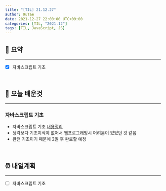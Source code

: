 ```yaml
---
title: "[TIL] 21.12.27"
author: 9uTae
date: 2021-12-27 22:00:00 UTC+09:00
categories: [TIL, "2021.12"]
tags: [TIL, JavaScript, JS]
---
```


## 🏁 요약

---

- [x] 자바스크립트 기초

<br>

## 📑 오늘 배운것

---

### 자바스크립트 기초

- 자바스크립트 기초 [내용정리](./2021-12-27-71-basic-js.md)
- 생각보다 기초지식이 없어서 웹프로그래밍시 어려움이 있었던 것 같음
- 완전 기초이기 때문에 2일 후 완료할 예정

<br>

## ⏰ 내일계획

---

- [ ] 자바스크립트 기초

<br>